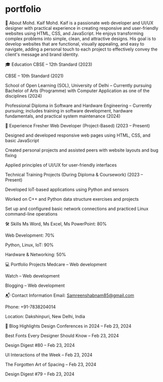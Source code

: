 # portfolio
👤 About Mohd. Kaif
Mohd. Kaif is a passionate web developer and UI/UX designer with practical experience in creating responsive and user-friendly websites using HTML, CSS, and JavaScript. He enjoys transforming complex problems into simple, clean, and attractive designs. His goal is to develop websites that are functional, visually appealing, and easy to navigate, adding a personal touch to each project to effectively convey the client's message and brand identity.

🎓 Education
CBSE – 12th Standard (2023)

CBSE – 10th Standard (2021)

School of Open Learning (SOL), University of Delhi – Currently pursuing Bachelor of Arts (Programme) with Computer Application as one of the disciplines (2024)

Professional Diploma in Software and Hardware Engineering – Currently pursuing; includes training in software development, hardware fundamentals, and practical system maintenance (2024)

💼 Experience
Fresher Web Developer (Project-Based) (2023 – Present)

Designed and developed responsive web pages using HTML, CSS, and basic JavaScript

Created personal projects and assisted peers with website layouts and bug fixing

Applied principles of UI/UX for user-friendly interfaces

Technical Training Projects (During Diploma & Coursework) (2023 – Present)

Developed IoT-based applications using Python and sensors

Worked on C++ and Python data structure exercises and projects

Set up and configured basic network connections and practiced Linux command-line operations

🛠️ Skills
Ms Word, Ms Excel, Ms PowerPoint: 80%

Web Development: 70%

Python, Linux, IoT: 90%

Hardware & Networking: 50%

💻 Portfolio Projects
Medcare – Web development

Watch – Web development

Blogging – Web development

📬 Contact Information
Email: Samreenshabnam85@gmail.com

Phone: +91-7838204014

Location: Dakshinpuri, New Delhi, India

📝 Blog Highlights
Design Conferences in 2024 – Feb 23, 2024

Best Fonts Every Designer Should Know – Feb 23, 2024

Design Digest #80 – Feb 23, 2024

UI Interactions of the Week – Feb 23, 2024

The Forgotten Art of Spacing – Feb 23, 2024

Design Digest #79 – Feb 23, 2024

